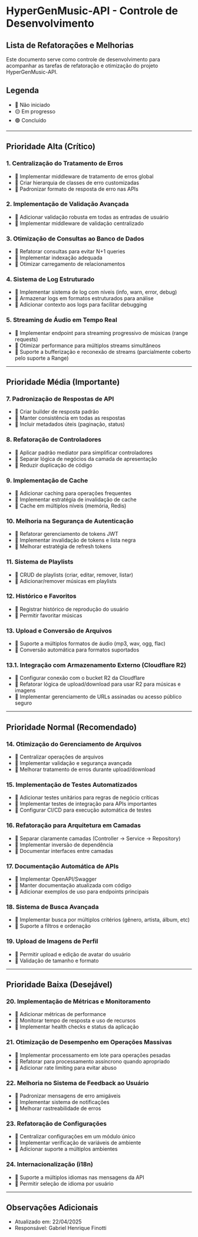 # HyperGenMusic-API - Controle de Desenvolvimento

## Lista de Refatorações e Melhorias

Este documento serve como controle de desenvolvimento para acompanhar as tarefas de refatoração e otimização do projeto HyperGenMusic-API.

## Legenda

- 🔴 Não iniciado
- 🟡 Em progresso
- 🟢 Concluído

---

## Prioridade Alta (Crítico)

### 1. Centralização do Tratamento de Erros

- 🔴 Implementar middleware de tratamento de erros global
- 🔴 Criar hierarquia de classes de erro customizadas
- 🔴 Padronizar formato de resposta de erro nas APIs

### 2. Implementação de Validação Avançada

- 🔴 Adicionar validação robusta em todas as entradas de usuário
- 🔴 Implementar middleware de validação centralizado

### 3. Otimização de Consultas ao Banco de Dados

- 🔴 Refatorar consultas para evitar N+1 queries
- 🔴 Implementar indexação adequada
- 🔴 Otimizar carregamento de relacionamentos

### 4. Sistema de Log Estruturado

- 🔴 Implementar sistema de log com níveis (info, warn, error, debug)
- 🔴 Armazenar logs em formatos estruturados para análise
- 🔴 Adicionar contexto aos logs para facilitar debugging

### 5. Streaming de Áudio em Tempo Real

- 🔴 Implementar endpoint para streaming progressivo de músicas (range requests)
- 🔴 Otimizar performance para múltiplos streams simultâneos
- 🔴 Suporte a bufferização e reconexão de streams (parcialmente coberto pelo suporte a Range)

---

## Prioridade Média (Importante)

### 7. Padronização de Respostas de API

- 🔴 Criar builder de resposta padrão
- 🔴 Manter consistência em todas as respostas
- 🔴 Incluir metadados úteis (paginação, status)

### 8. Refatoração de Controladores

- 🔴 Aplicar padrão mediator para simplificar controladores
- 🔴 Separar lógica de negócios da camada de apresentação
- 🔴 Reduzir duplicação de código

### 9. Implementação de Cache

- 🔴 Adicionar caching para operações frequentes
- 🔴 Implementar estratégia de invalidação de cache
- 🔴 Cache em múltiplos níveis (memória, Redis)

### 10. Melhoria na Segurança de Autenticação

- 🔴 Refatorar gerenciamento de tokens JWT
- 🔴 Implementar invalidação de tokens e lista negra
- 🔴 Melhorar estratégia de refresh tokens

### 11. Sistema de Playlists

- 🔴 CRUD de playlists (criar, editar, remover, listar)
- 🔴 Adicionar/remover músicas em playlists

### 12. Histórico e Favoritos

- 🔴 Registrar histórico de reprodução do usuário
- 🔴 Permitir favoritar músicas

### 13. Upload e Conversão de Arquivos

- 🔴 Suporte a múltiplos formatos de áudio (mp3, wav, ogg, flac)
- 🔴 Conversão automática para formatos suportados

### 13.1. Integração com Armazenamento Externo (Cloudflare R2)

- 🔴 Configurar conexão com o bucket R2 da Cloudflare
- 🔴 Refatorar lógica de upload/download para usar R2 para músicas e imagens
- 🔴 Implementar gerenciamento de URLs assinadas ou acesso público seguro

---

## Prioridade Normal (Recomendado)

### 14. Otimização do Gerenciamento de Arquivos

- 🔴 Centralizar operações de arquivos
- 🔴 Implementar validação e segurança avançada
- 🔴 Melhorar tratamento de erros durante upload/download

### 15. Implementação de Testes Automatizados

- 🔴 Adicionar testes unitários para regras de negócio críticas
- 🔴 Implementar testes de integração para APIs importantes
- 🔴 Configurar CI/CD para execução automática de testes

### 16. Refatoração para Arquitetura em Camadas

- 🔴 Separar claramente camadas (Controller → Service → Repository)
- 🔴 Implementar inversão de dependência
- 🔴 Documentar interfaces entre camadas

### 17. Documentação Automática de APIs

- 🔴 Implementar OpenAPI/Swagger
- 🔴 Manter documentação atualizada com código
- 🔴 Adicionar exemplos de uso para endpoints principais

### 18. Sistema de Busca Avançada

- 🔴 Implementar busca por múltiplos critérios (gênero, artista, álbum, etc)
- 🔴 Suporte a filtros e ordenação

### 19. Upload de Imagens de Perfil

- 🔴 Permitir upload e edição de avatar do usuário
- 🔴 Validação de tamanho e formato

---

## Prioridade Baixa (Desejável)

### 20. Implementação de Métricas e Monitoramento

- 🔴 Adicionar métricas de performance
- 🔴 Monitorar tempo de resposta e uso de recursos
- 🔴 Implementar health checks e status da aplicação

### 21. Otimização de Desempenho em Operações Massivas

- 🔴 Implementar processamento em lote para operações pesadas
- 🔴 Refatorar para processamento assíncrono quando apropriado
- 🔴 Adicionar rate limiting para evitar abuso

### 22. Melhoria no Sistema de Feedback ao Usuário

- 🔴 Padronizar mensagens de erro amigáveis
- 🔴 Implementar sistema de notificações
- 🔴 Melhorar rastreabilidade de erros

### 23. Refatoração de Configurações

- 🔴 Centralizar configurações em um módulo único
- 🔴 Implementar verificação de variáveis de ambiente
- 🔴 Adicionar suporte a múltiplos ambientes

### 24. Internacionalização (i18n)

- 🔴 Suporte a múltiplos idiomas nas mensagens da API
- 🔴 Permitir seleção de idioma por usuário

---

## Observações Adicionais

- Atualizado em: 22/04/2025
- Responsável: Gabriel Henrique Finotti
